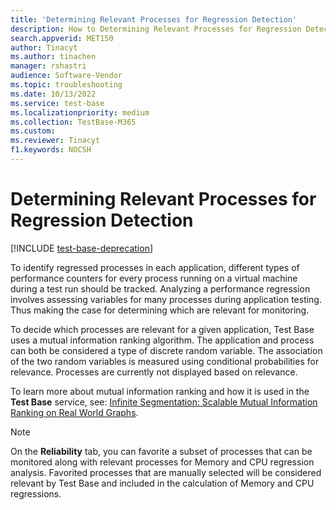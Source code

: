 ```yaml
---
title: 'Determining Relevant Processes for Regression Detection'
description: How to Determining Relevant Processes for Regression Detection
search.appverid: MET150
author: Tinacyt
ms.author: tinachen
manager: rshastri
audience: Software-Vendor
ms.topic: troubleshooting
ms.date: 10/13/2022
ms.service: test-base
ms.localizationpriority: medium
ms.collection: TestBase-M365
ms.custom:
ms.reviewer: Tinacyt
f1.keywords: NOCSH
---
```


# Determining Relevant Processes for Regression Detection

[!INCLUDE [test-base-deprecation](./includes/test-base-deprecation.md)]

To identify regressed processes in each application, different types of performance counters for every process running on a virtual machine during a test run should be tracked. Analyzing a performance regression involves assessing variables for many processes during application testing. Thus making the case for determining which are relevant for monitoring.

To decide which processes are relevant for a given application, Test Base uses a mutual information ranking algorithm. The application and process can both be considered a type of discrete random variable. The association of the two random variables is measured using conditional probabilities for relevance. Processes are currently not displayed based on relevance.

To learn more about mutual information ranking and how it is used in the **Test Base** service, see: [Infinite Segmentation: Scalable Mutual Information Ranking on Real World Graphs](//medium.com/microsoftazure/infinite-segmentation-scalable-mutual-information-ranking-on-real-world-graphs-f4983ba81be3).

> [!NOTE]
> On the **Reliability** tab, you can favorite a subset of processes that can be monitored along with relevant processes for Memory and CPU regression analysis. Favorited processes that are manually selected will be considered relevant by Test Base and included in the calculation of Memory and CPU regressions.
